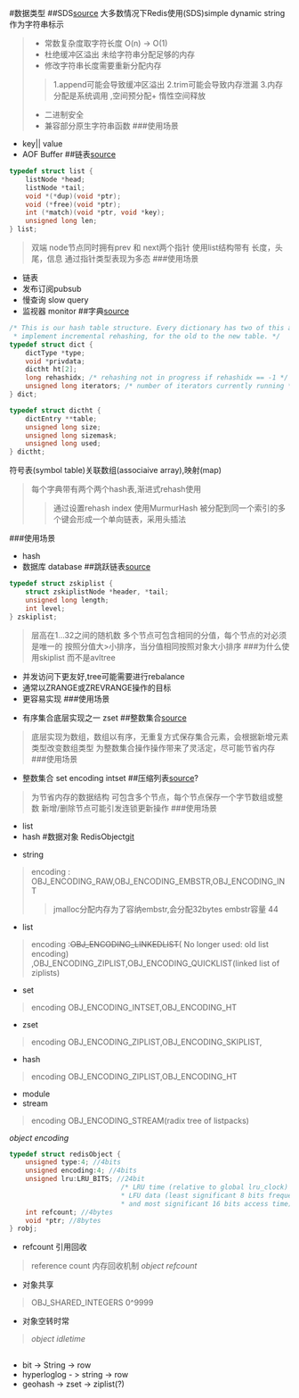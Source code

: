 #数据类型
##SDS[source][2]
大多数情况下Redis使用(SDS)simple dynamic string 作为字符串标示
> + 常数复杂度取字符长度 O(n) -> O(1)
> + 杜绝缓冲区溢出 
    未给字符串分配足够的内存
> + 修改字符串长度需要重新分配内存
>> 1.append可能会导致缓冲区溢出
>> 2.trim可能会导致内存泄漏
>> 3.内存分配是系统调用 ,空间预分配+ 惰性空间释放
> + 二进制安全
> + 兼容部分原生字符串函数
###使用场景
* key|| value
* AOF Buffer
##链表[source][3]
```c
typedef struct list {
    listNode *head;
    listNode *tail;
    void *(*dup)(void *ptr);
    void (*free)(void *ptr);
    int (*match)(void *ptr, void *key);
    unsigned long len;
} list;
```
> 双端 node节点同时拥有prev 和 next两个指针
> 使用list结构带有 长度，头尾，信息
> 通过指针类型表现为多态 
###使用场景
* 链表
* 发布订阅pubsub
* 慢查询 slow query
* 监视器 monitor
##字典[source][4]
```c
/* This is our hash table structure. Every dictionary has two of this as we
 * implement incremental rehashing, for the old to the new table. */
typedef struct dict {
    dictType *type;
    void *privdata;
    dictht ht[2];
    long rehashidx; /* rehashing not in progress if rehashidx == -1 */
    unsigned long iterators; /* number of iterators currently running */
} dict;

typedef struct dictht {
    dictEntry **table;
    unsigned long size;
    unsigned long sizemask;
    unsigned long used;
} dictht;
```
符号表(symbol table)关联数组(associaive array),映射(map)
> 每个字典带有两个两个hash表,渐进式rehash使用
>> 通过设置rehash index
> 使用MurmurHash
> 被分配到同一个索引的多个键会形成一个单向链表，采用头插法

###使用场景
* hash
* 数据库 database
##跳跃链表[source][5]
```c
typedef struct zskiplist {
    struct zskiplistNode *header, *tail;
    unsigned long length;
    int level;
} zskiplist;
```
>层高在1…32之间的随机数
>多个节点可包含相同的分值，每个节点的对必须是唯一的
>按照分值大>小排序，当分值相同按照对象大小排序
###为什么使用skiplist 而不是avltree
- 并发访问下更友好,tree可能需要进行rebalance
- 通常以ZRANGE或ZREVRANGE操作的目标
- 更容易实现
###使用场景
* 有序集合底层实现之一 zset
##整数集合[source][6]
>底层实现为数组，数组以有序，无重复方式保存集合元素，会根据新增元素类型改变数组类型
>为整数集合操作操作带来了灵活定，尽可能节省内存
###使用场景
* 整数集合 set encoding intset
##压缩列表[source][7]?
>为节省内存的数据结构
>可包含多个节点，每个节点保存一个字节数组或整数
>新增/删除节点可能引发连锁更新操作
###使用场景
* list 
* hash
#数据对象
RedisObject[git][1]
- string 
>encoding : OBJ_ENCODING_RAW,OBJ_ENCODING_EMBSTR,OBJ_ENCODING_INT
>>jmalloc分配内存为了容纳embstr,会分配32bytes embstr容量 44
- list
>encoding :~~OBJ_ENCODING_LINKEDLIST~~( No longer used: old list encoding) ,OBJ_ENCODING_ZIPLIST,OBJ_ENCODING_QUICKLIST(linked list of ziplists)
- set
>encoding OBJ_ENCODING_INTSET,OBJ_ENCODING_HT
- zset
>encoding OBJ_ENCODING_ZIPLIST,OBJ_ENCODING_SKIPLIST,
- hash
>encoding OBJ_ENCODING_ZIPLIST,OBJ_ENCODING_HT
- module
- stream
>encoding OBJ_ENCODING_STREAM(radix tree of listpacks)

*object encoding*
```c
typedef struct redisObject {
    unsigned type:4; //4bits
    unsigned encoding:4; //4bits
    unsigned lru:LRU_BITS; //24bit 
                            /* LRU time (relative to global lru_clock) or
                            * LFU data (least significant 8 bits frequency
                            * and most significant 16 bits access time). */
    int refcount; //4bytes
    void *ptr; //8bytes
} robj;
```
- refcount 引用回收
>reference count 内存回收机制
>*object refcount*
- 对象共享 
> OBJ_SHARED_INTEGERS 0^9999
- 对象空转时常
>*object idletime*
##
- bit -> String -> row
- hyperloglog - > string -> row
- geohash -> zset -> ziplist(?)

   

[1]: https://github.com/antirez/redis/blob/unstable/src/server.h#L450
[2]: https://github.com/antirez/redis/blob/unstable/src/sds.h
[3]: https://github.com/antirez/redis/blob/unstable/src/adlist.h
[4]: https://github.com/antirez/redis/blob/unstable/src/dict.h
[5]: https://github.com/antirez/redis/blob/unstable/src/server.h#L892
[6]: https://github.com/antirez/redis/blob/unstable/src/intset.h
[7]: https://github.com/antirez/redis/blob/unstable/src/ziplist.h